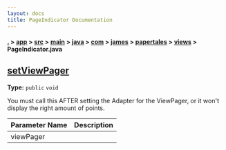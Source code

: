 ```yaml
---
layout: docs
title: PageIndicator Documentation
---
```

#### [.](./../../../../../../../../index) > [app](./../../../../../../../index) > [src](./../../../../../../index) > [main](./../../../../../index) > [java](./../../../../index) > [com](./../../../index) > [james](./../../index) > [papertales](./../index) > [views](./index) > **PageIndicator.java**

## [setViewPager](https://github.com/TheAndroidMaster/Paper-Tales/blob/master/app/src/main/java/com/james/papertales/views/PageIndicator.java#L102)

**Type:** `public` `void`

You must call this AFTER setting the Adapter for the ViewPager, or it won't display the right amount of points. 




|Parameter Name|Description|
|-----|-----|
|viewPager| |








